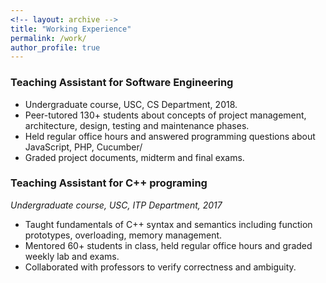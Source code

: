 ```yaml
---
<!-- layout: archive -->
title: "Working Experience"
permalink: /work/
author_profile: true
---
```



### Teaching Assistant for Software Engineering
* Undergraduate course, USC, CS Department, 2018.
* Peer-tutored 130+ students about concepts of project management, architecture, design, testing and maintenance phases.
* Held regular office hours and answered programming questions about JavaScript, PHP, Cucumber/
* Graded project documents, midterm and final exams.



### Teaching Assistant for C++ programing
*Undergraduate course, USC, ITP Department, 2017*
* Taught fundamentals of C++ syntax and semantics including function prototypes, overloading, memory management.
* Mentored 60+ students in class, held regular office hours and graded weekly lab and exams.
* Collaborated with professors to verify correctness and ambiguity.

